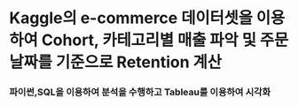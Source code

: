 # Kaggle의 e-commerce 데이터셋을 이용하여 Cohort, 카테고리별 매출 파악 및 주문날짜를 기준으로 Retention 계산
### 파이썬,SQL을 이용하여 분석을 수행하고 Tableau를 이용하여 시각화

